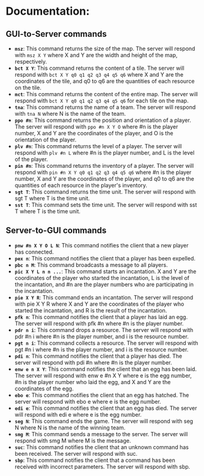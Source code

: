 # Documentation:

## GUI-to-Server commands
- **`msz`**: This command returns the size of the map. The server will respond with `msz X Y` where X and Y are the width and height of the map, respectively.
- **`bct X Y`**: This command returns the content of a tile. The server will respond with `bct X Y q0 q1 q2 q3 q4 q5 q6` where X and Y are the coordinates of the tile, and q0 to q6 are the quantities of each resource on the tile.
- **`mct`**: This command returns the content of the entire map. The server will respond with `bct X Y q0 q1 q2 q3 q4 q5 q6` for each tile on the map.
- **`tna`**: This command returns the name of a team. The server will respond with `tna N` where N is the name of the team.
- **`ppo #n`**: This command returns the position and orientation of a player. The server will respond with `ppo #n X Y O` where #n is the player number, X and Y are the coordinates of the player, and O is the orientation of the player.
- **`plv #n`**: This command returns the level of a player. The server will respond with `plv #n L` where #n is the player number, and L is the level of the player.
- **`pin #n`**: This command returns the inventory of a player. The server will respond with `pin #n X Y q0 q1 q2 q3 q4 q5 q6` where #n is the player number, X and Y are the coordinates of the player, and q0 to q6 are the quantities of each resource in the player's inventory.
- **`sgt T`**: This command returns the time unit. The server will respond with sgt T where T is the time unit.
- **`sst T`**: This command sets the time unit. The server will respond with sst T where T is the time unit.

## Server-to-GUI commands
- **`pnw #n X Y O L N`**: This command notifies the client that a new player has connected.
- **`pex n`**: This command notifies the client that a player has been expelled.
- **`pbc n M`**: This command broadcasts a message to all players.
- **`pic X Y L n n ...`**: This command starts an incantation. X and Y are the coordinates of the player who started the incantation, L is the level of the incantation, and #n are the player numbers who are participating in the incantation.
- **`pie X Y R`**: This command ends an incantation. The server will respond with pie X Y R where X and Y are the coordinates of the player who started the incantation, and R is the result of the incantation.
- **`pfk n`**: This command notifies the client that a player has laid an egg. The server will respond with pfk #n where #n is the player number.
- **`pdr n i`**: This command drops a resource. The server will respond with pdr #n i where #n is the player number, and i is the resource number.
- **`pgt n i`**: This command collects a resource. The server will respond with pgt #n i where #n is the player number, and i is the resource number.
- **`pdi n`**: This command notifies the client that a player has died. The server will respond with pdi #n where #n is the player number.
- **`enw e n X Y`**: This command notifies the client that an egg has been laid. The server will respond with enw e #n X Y where e is the egg number, #n is the player number who laid the egg, and X and Y are the coordinates of the egg.
- **`ebo e`**: This command notifies the client that an egg has hatched. The server will respond with ebo e where e is the egg number.
- **`edi e`**: This command notifies the client that an egg has died. The server will respond with edi e where e is the egg number.
- **`seg N`**: This command ends the game. The server will respond with seg N where N is the name of the winning team.
- **`smg M`**: This command sends a message to the server. The server will respond with smg M where M is the message.
- **`suc`**: This command notifies the client that an unknown command has been received. The server will respond with suc.
- **`sbp`**: This command notifies the client that a command has been received with incorrect parameters. The server will respond with sbp.
